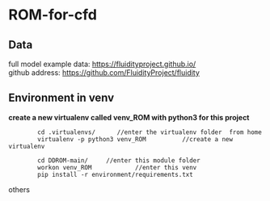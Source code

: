 # ROM-for-cfd  

## Data
full model example data:  https://fluidityproject.github.io/  
github address: https://github.com/FluidityProject/fluidity  
## Environment in venv
**create a new virtualenv called venv_ROM with python3 for this project**

```
        cd .virtualenvs/      //enter the virtualenv folder  from home
        virtualenv -p python3 venv_ROM          //create a new virtualenv  
```

```
        cd DDROM-main/     //enter this module folder  
        workon venv_ROM            //enter this venv  
        pip install -r environment/requirements.txt  
  ```
others
